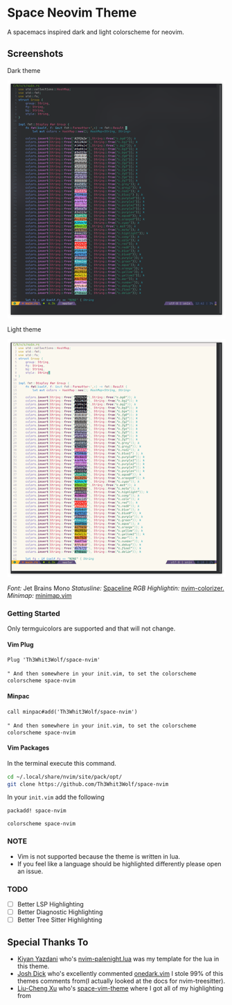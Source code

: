 # Space Neovim Theme

A spacemacs inspired dark and light colorscheme for neovim.

## Screenshots

Dark theme

![dark theme](assets/dark.png)

Light theme

![light theme](assets/light.png)

*Font:* Jet Brains Mono
*Statusline:* [Spaceline](https://github.com/glepnir/spaceline.vim)
*RGB Highlightin:* [nvim-colorizer.](https://github.com/norcalli/nvim-colorizer.lua)
*Minimap:* [minimap.vim](https://github.com/wfxr/minimap.vim)

### Getting Started

Only termguicolors are supported and that will not change.

#### Vim Plug

```vim
Plug 'Th3Whit3Wolf/space-nvim'

" And then somewhere in your init.vim, to set the colorscheme
colorscheme space-nvim
```

#### Minpac

```vim
call minpac#add('Th3Whit3Wolf/space-nvim')

" And then somewhere in your init.vim, to set the colorscheme
colorscheme space-nvim
```

#### Vim Packages

In the terminal execute this command.

```sh
cd ~/.local/share/nvim/site/pack/opt/
git clone https://github.com/Th3Whit3Wolf/space-nvim
```

In your `init.vim` add the following

```vim
packadd! space-nvim
```

```vim
colorscheme space-nvim
```

### NOTE

- Vim is not supported because the theme is written in lua.
- If you feel like a language should be highlighted differently please open an issue.

### TODO

- [ ] Better LSP Highlighting
- [ ] Better Diagnostic Highlighting
- [ ] Better Tree Sitter Highlighting

## Special Thanks To

- [Kiyan Yazdani](https://github.com/kyazdani42) who's [nvim-palenight.lua](https://github.com/kyazdani42/nvim-palenight.lua) was my template for the lua in this theme.
- [Josh Dick](https://github.com/joshdick) who's excellently commented [onedark.vim](https://github.com/joshdick/onedark.vim) I stole 99% of this themes comments from(I actually looked at the docs for nvim-treesitter).
- [Liu-Cheng Xu](https://github.com/liuchengxu) who's [space-vim-theme](https://github.com/liuchengxu/space-vim-theme) where I got all of my highlighting from

